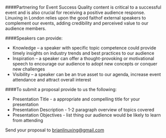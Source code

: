 ####Partnering for Event Success
Quality content is critical to a successful event and is also crucial for receiving a positive audience response.  Linuxing in London relies upon the good faithof external speakers to complement our events, adding credibility and perceived value to our audience members.

####Speakers can provide:
* Knowledge – a speaker with specific topic competence could provide timely insights on industry trends and best practices to our audience
* Inspiration – a speaker can offer a thought-provoking or motivational speech to encourage our audience to adopt new concepts or conquer new challenges
* Visibility – a speaker can be an true asset to our agenda, increase event attendance and attract overall interest

####To submit a proposal provide to us the following:
* Presentation Title - a appropriate and compelling title for your presentation
* Presentation Description - 1-2 paragraph overview of topics covered
* Presentation Objectives - list thing our audience would be likely to learn from attending

Send your proposal to brianlinuxing@gmail.com
